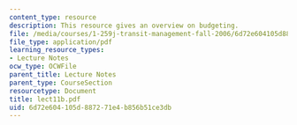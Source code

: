 ```yaml
---
content_type: resource
description: This resource gives an overview on budgeting.
file: /media/courses/1-259j-transit-management-fall-2006/6d72e604105d887271e4b856b51ce3db_lect11b.pdf
file_type: application/pdf
learning_resource_types:
- Lecture Notes
ocw_type: OCWFile
parent_title: Lecture Notes
parent_type: CourseSection
resourcetype: Document
title: lect11b.pdf
uid: 6d72e604-105d-8872-71e4-b856b51ce3db
---
```

